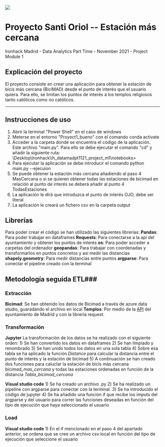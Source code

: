 <p align="left"><img src="https://cdn-images-1.medium.com/max/184/1*2GDcaeYIx_bQAZLxWM4PsQ@2x.png"></p>

#  Proyecto Santi Oriol -- Estación más cercana

Ironhack Madrid - Data Analytics Part Time - November 2021 - Project Module 1

## Explicación del proyecto

El proyecto consiste en crear una aplicación para obtener la estación de bicis más cercana (BiciMAD) desde el punto de interés que el usuario quiera.
Para ello, se limitan los puntos de interés a los templos religiosos tanto católicos como no católicos.

---

## Instrucciones de uso

1) Abrir la terminal "Power Shell" en el caso de windows
2) Meterse en el entorno "Proyect1_bueno" con el comando conda activate
3) Acceder a la carpeta donde se encuentra el código de la aplicación. Este archivo "main.py". Para ello se debe ejecutar el comando "cd" y añadir la siguiente ruta: \Desktop\Ironhack\ih_datamadpt1121_project_m1\notebooks>
4) Para ejecutar la aplicación se debe introducir el comando python main.py --ejecuion
5) Se puede obtener la estación más cercana añadiendo al paso 4 MasCercana o si se quieren obtener todas las estaciones de bicimad en relación al punto de interés se deberá añadir al punto 4 TodasEstaciones
6) La aplicación le dirá que introduzca el punto de interés OJO, debe ser literal
7) La aplicación le creará un fichero csv en la carpeta output

## Librerías

Para poder crear el código se han utilizado las siguientes librerías:
    **Pandas**: Para poder trabajar en dataframes
    **Requests**: Para conectarse a la api del ayuntamiento y obtener los puntos de interés
    **os**: Para poder acceder a carpetas del ordenador
    **geopandas**: Para trabajar con coordenadas y transformarlos en puntos concretos y así medir las distancias
    **shapely.geometry**: Para medir distancias entre puntos
    **argparse**: Para conectar el pipeline creado con la terminal
    
## Metodología seguida ETL###

### Extracción ###

**Bicimad**: Se han obtenido los datos de Bicimad a través de azure data studio, guaradando el archivo en local
**Templos**: Por medio de la [API](https://datos.madrid.es/nuevoMadrid/swagger-ui-master-2.2.10/dist/index.html?url=/egobfiles/api.datos.madrid.es.json#/) del ayuntamiento de Madrid y con la librería request.

### Transformación ###
**Jupyter**
La transformación de los datos se ha realizado con el siguiente orden:
    1) Se han convertido los datos en dataframes
    2) Se han limpiado y renombrado 
    3) Se han unido todos los datos en una sola tabla
    4) Sobre esa tabla se ha aplicado la función *Distance* para calcular la distancia entre el punto de interés y la estación de bicimad
    5) A continuación se han creado dos funciones para caluclar la estación de bicis más cercana *bicimad_mas_cercana* y todas las                  estaciones ordenadas en función de la distancia *Tabla_bicimad_cercana*

**Visual studio code**
    1) Se ha creado un archivo .py
    2) Se ha realizado un pipeline con argparse para conectar con la terminal.
    3) Se ha introducido el código de jupyter
    4) Se ha añadido una función if que recibe los imputs del argparse y del usuario para correr las funciones deseadas en función del tipo        de ejecución que haya seleccionado el usuario
    
### Load ###
**Visual studio code**
    1) En el if mencionado en el paso 4 del apartado anterior, se ordena que se cree un archivo csv local en función del tipo de ejecución          que seleccione el usuario









 


 

